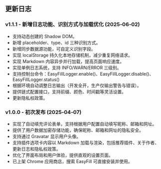 ## 更新日志

### v1.1.1 - 新增日志功能、识别方式与加载优化 (2025‑06‑02)
- 支持动态创建的 Shadow DOM。
- 新增 placeholder、type、id 三种识别方式。
- 新增同步数据源功能，可自定义识别字段。
- 实现 localStorage 持久化本地存储机制，减少重复网络请求。
- 实现 Markdown 内容异步并行加载，提高页面响应速度。
- 实现单例日志系统，支持 INFO/WARN/ERROR 三级别。
- 支持控制台命令：EasyFillLogger.enable()、EasyFillLogger.disable()、EasyFillLogger.status()
- 根据环境自动调整日志输出（开发全开，生产仅输出警告与错误）。
- 提供链式配置接口，支持前缀、颜色、时间戳等灵活设置。
- 更新隐私权政策。

### v1.0.0 - 初次发布 (2025‑04‑07)
- 实现了自动填充评论表单，支持根据用户配置自动填写昵称、邮箱和网址。
- 提供了用户数据加密存储功能，确保昵称、邮箱和网址的隐私安全。
- 支持通过 Gravatar 显示用户头像。
- 支持插件选项卡内容以 Markdown 加载与渲染，包括推荐插件、关于作者、更新日志和隐私权政策。
- 优化了界面布局和用户体验，提供直观的设置页面。
- 已上架 Chrome 应用商店，搜索 EasyFill 可直接安装并使用。